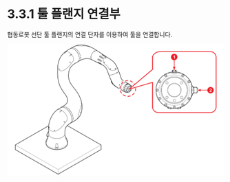 # 3.3.1 툴 플랜지 연결부

협동로봇 선단 툴 플랜지의 연결 단자를 이용하여 툴을 연결합니다.

![&#xADF8;&#xB9BC; 15 &#xD234; &#xD50C;&#xB79C;&#xC9C0;&#xC758; &#xC5F0;&#xACB0;&#xBD80;](../../../.gitbook/assets/tool_flange.png)



